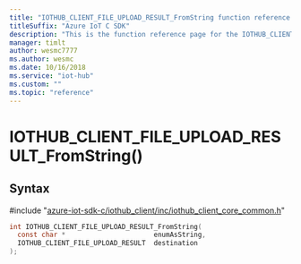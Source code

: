 ```yaml
---                             
title: "IOTHUB_CLIENT_FILE_UPLOAD_RESULT_FromString function reference | Microsoft Docs" 
titleSuffix: "Azure IoT C SDK"            
description: "This is the function reference page for the IOTHUB_CLIENT_FILE_UPLOAD_RESULT_FromString() function in the Azure IoT C SDK. This SDK is used with Azure IoT Hub and Azure IoT Hub Device Provisioning Service"            
manager: timlt                 
author: wesmc7777              
ms.author: wesmc               
ms.date: 10/16/2018                    
ms.service: "iot-hub"             
ms.custom: ""                
ms.topic: "reference"        
---                            
```


# IOTHUB_CLIENT_FILE_UPLOAD_RESULT_FromString()

## Syntax

\#include "[azure-iot-sdk-c/iothub_client/inc/iothub_client_core_common.h](../iothub-client-core-common-h.md)"  
```C
int IOTHUB_CLIENT_FILE_UPLOAD_RESULT_FromString(
  const char *                      enumAsString,
  IOTHUB_CLIENT_FILE_UPLOAD_RESULT  destination
);
```

